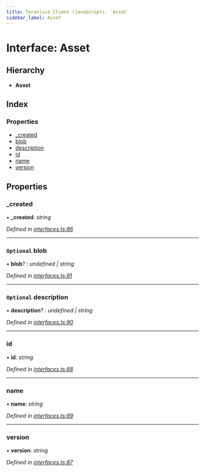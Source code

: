 ```yaml
---
title: Teraslice Client (JavaScript): `Asset`
sidebar_label: Asset
---
```


# Interface: Asset

## Hierarchy

* **Asset**

## Index

### Properties

* [_created](asset.md#_created)
* [blob](asset.md#optional-blob)
* [description](asset.md#optional-description)
* [id](asset.md#id)
* [name](asset.md#name)
* [version](asset.md#version)

## Properties

###  _created

• **_created**: *string*

*Defined in [interfaces.ts:86](https://github.com/terascope/teraslice/blob/d2d877b60/packages/teraslice-client-js/src/interfaces.ts#L86)*

___

### `Optional` blob

• **blob**? : *undefined | string*

*Defined in [interfaces.ts:91](https://github.com/terascope/teraslice/blob/d2d877b60/packages/teraslice-client-js/src/interfaces.ts#L91)*

___

### `Optional` description

• **description**? : *undefined | string*

*Defined in [interfaces.ts:90](https://github.com/terascope/teraslice/blob/d2d877b60/packages/teraslice-client-js/src/interfaces.ts#L90)*

___

###  id

• **id**: *string*

*Defined in [interfaces.ts:88](https://github.com/terascope/teraslice/blob/d2d877b60/packages/teraslice-client-js/src/interfaces.ts#L88)*

___

###  name

• **name**: *string*

*Defined in [interfaces.ts:89](https://github.com/terascope/teraslice/blob/d2d877b60/packages/teraslice-client-js/src/interfaces.ts#L89)*

___

###  version

• **version**: *string*

*Defined in [interfaces.ts:87](https://github.com/terascope/teraslice/blob/d2d877b60/packages/teraslice-client-js/src/interfaces.ts#L87)*
